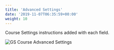 ```yaml
---
title: 'Advanced Settings'
date: '2019-11-07T06:35:59+00:00'
weight: 10
---
```


Course Settings instructions added with each field.

![GS Course Advanced Settings](../images/Courses_advanced_Settings.png "GS Course Advanced Settings")
